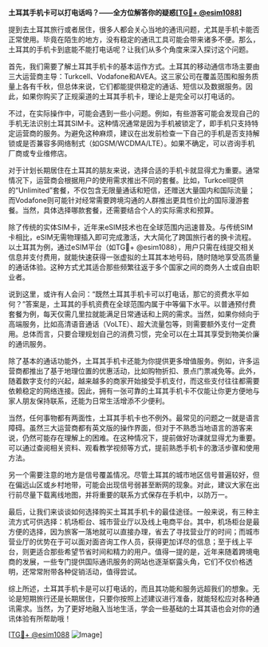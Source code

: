 **土耳其手机卡可以打电话吗？——全方位解答你的疑惑[[TG💪+ @esim1088](https://t.me/s/esim1088)]**

提到去土耳其旅行或者居住，很多人都会关心当地的通讯问题，尤其是手机卡能否正常使用。毕竟在陌生的地方，没有稳定的通讯工具可能会带来诸多不便。那么，土耳其的手机卡到底能不能打电话呢？让我们从多个角度来深入探讨这个问题。

首先，我们需要了解土耳其手机卡的基本运作方式。土耳其的移动通信市场主要由三大运营商主导：Turkcell、Vodafone和AVEA。这三家公司在覆盖范围和服务质量上各有千秋，但总体来说，它们都能提供稳定的通话、短信以及数据服务。因此，如果你购买了正规渠道的土耳其手机卡，理论上是完全可以打电话的。

不过，在实际操作中，可能会遇到一些小问题。例如，有些游客可能会发现自己的手机无法识别土耳其SIM卡。这种情况通常是因为手机被锁定了，即手机只支持特定运营商的服务。为避免这种麻烦，建议在出发前检查一下自己的手机是否支持解锁或是否兼容多网络制式（如GSM/WCDMA/LTE）。如果不确定，可以咨询手机厂商或专业维修店。

对于计划长期居住在土耳其的朋友来说，选择合适的手机卡就显得尤为重要。通常情况下，运营商会根据用户的使用需求推出不同的套餐。比如，Turkcell提供的“Unlimited”套餐，不仅包含无限量通话和短信，还赠送大量国内和国际流量；而Vodafone则可能针对经常需要跨境沟通的人群推出更具性价比的国际漫游套餐。当然，具体选择哪款套餐，还需要结合个人的实际需求和预算。

除了传统的实体SIM卡，近年来eSIM技术也在全球范围内迅速普及。与传统SIM卡相比，eSIM无需物理插入即可完成激活，大大简化了跨国旅行者的换卡流程。以土耳其为例，通过eSIM平台（如TG💪+ @esim1088），用户只需在线提交相关信息并支付费用，就能快速获得一张虚拟的土耳其本地号码，随时随地享受高质量的通话体验。这种方式尤其适合那些频繁往返于多个国家之间的商务人士或自由职业者。

说到这里，或许有人会问：“既然土耳其手机卡可以打电话，那它的资费水平如何？”答案是，土耳其的手机资费在全球范围内属于中等偏下水平。以普通预付费套餐为例，每天仅需几里拉就能满足日常通话和上网的需求。当然，如果你倾向于高端服务，比如高清语音通话（VoLTE）、超大流量包等，则需要额外支付一定费用。总体而言，只要合理规划自己的消费习惯，完全可以在土耳其享受到物美价廉的通讯服务。

除了基本的通话功能外，土耳其手机卡还能为你提供更多增值服务。例如，许多运营商都推出了基于地理位置的优惠活动，比如购物折扣、景点门票减免等。此外，随着数字支付的兴起，越来越多的商家开始接受手机支付，而这些支付往往都需要依赖稳定的网络连接。因此，拥有一张可靠的土耳其手机卡不仅能让你更方便地与家人朋友保持联系，还能为日常生活增添不少便利。

当然，任何事物都有两面性，土耳其手机卡也不例外。最常见的问题之一就是语言障碍。虽然三大运营商都有英文版的操作界面，但对于不熟悉当地语言的游客来说，仍然可能存在理解上的困难。在这种情况下，提前做好功课就显得尤为重要。可以通过查阅相关资料、观看教学视频等方式，提前熟悉手机卡的激活步骤和使用方法。

另一个需要注意的地方是信号覆盖情况。尽管土耳其的城市地区信号普遍较好，但在偏远山区或乡村地带，可能会出现信号弱甚至断网的现象。对此，建议大家在出行前尽量下载离线地图，并将重要的联系方式保存在手机中，以防万一。

最后，让我们来谈谈如何选择购买土耳其手机卡的最佳途径。一般来说，有三种主流方式可供选择：机场柜台、城市营业厅以及线上电商平台。其中，机场柜台是最方便的选择，因为旅客一落地就可以直接办理，省去了寻找营业厅的时间；而城市营业厅的优势在于可以面对面咨询工作人员，获得更加详尽的信息；至于线上平台，则更适合那些希望节省时间和精力的用户。值得一提的是，近年来随着跨境电商的发展，一些专门提供国际通讯服务的网站也逐渐崭露头角，它们不仅价格透明，还常常附带各种促销活动，值得尝试。

综上所述，土耳其手机卡是可以打电话的，而且其功能和服务远超我们的想象。无论是短期旅行还是长期居住，只要你按照上述建议进行准备，就能轻松应对各种通讯需求。当然，为了更好地融入当地生活，学会一些基础的土耳其语也会对你的通讯体验有所帮助哦！

[[TG💪+ @esim1088](https://t.me/s/esim1088) ![Image](https://i.postimg.cc/4NQfJmqS/Snipaste-2025-05-13-00-14-12.png)]
